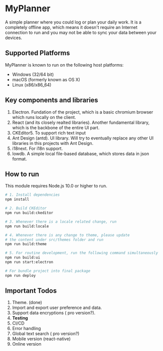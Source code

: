 # MyPlanner

A simple planner where you could log or plan your daily work. It is a completely offline app, which means it doesn't require an Internet connection to run and you may not be able to sync your data between your devices.

## Supported Platforms

MyPlanner is known to run on the following host platforms:

- Windows (32/64 bit)
- macOS (formerly known as OS X)
- Linux (x86/x86_64)

## Key components and libraries

1. Electron. Fundation of the project, which is a basic chromium browser which runs locally on the client.
2. React (and its closely realted libraries). Another fundamental library, which is the backbone of the entire UI part.
3. CKEditor5. To support rich text input
4. Ant Design (antd). UI library. Will try to eventually replace any other UI libraries in this projects with Ant Design.
5. i18next. For i18n support.
6. lowdb. A simple local file-based database, which stores data in json format.

## How to run

This module requires Node.js 10.0 or higher to run.

```bash
# 1. Install dependencies
npm install

# 2. Build CKEditor
npm run build:ckeditor

# 3. Whenever there is a locale related change, run
npm run build:locale

# 4. Whenever there is any change to theme, please update
# the content under src/themes folder and run
npm run build:theme

# 5. For routine development, run the following command simultaneously
npm run build:ui
npm run start:electron

# For bundle project into final package
npm run deploy
```

## Important Todos

1. Theme. (done)
2. Import and export user preference and data.
3. Support data encryptions ( pro version?).
4. **Testing**
5. CI/CD
6. Error handling
7. Global text search ( pro version?)
8. Mobile version (react-native)
9. Online version
